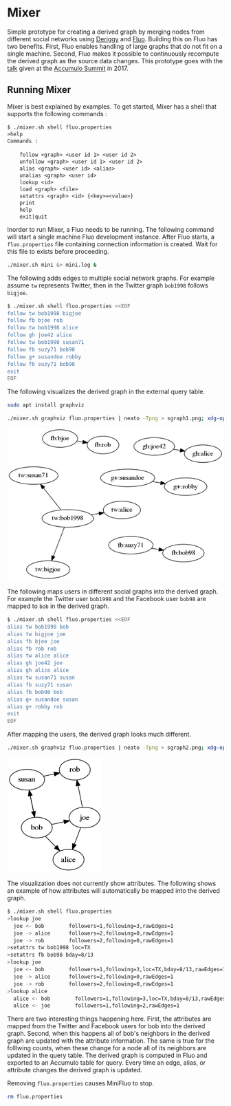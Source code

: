 # Mixer

Simple prototype for creating a derived graph by merging nodes from different social networks using
[Deriggy] and [Fluo].  Building this on Fluo has two benefits.  First, Fluo enables handling of large graphs that do not fit on a single machine.  Second, Fluo makes it possible to continuously recompute the derived graph as the source data changes. This prototype goes with the [talk](https://youtu.be/oqrjEexMLVE) given at the [Accumulo
Summit](http://accumulosummit.com/) in 2017. 

## Running Mixer

Mixer is best explained by examples. To get started, Mixer has a shell that supports the following commands :

```
$ ./mixer.sh shell fluo.properties 
>help
Commands : 

	follow <graph> <user id 1> <user id 2>
	unfollow <graph> <user id 1> <user id 2>
	alias <graph> <user id> <alias>
	unalias <graph> <user id>
	lookup <id>
	load <graph> <file>
	setattrs <graph> <id> {<key>=<value>}
	print
	help
	exit|quit
```

Inorder to run Mixer, a Fluo needs to be running.  The following command will start a single machine Fluo development instance.  After Fluo starts, a `fluo.properties` file containing connection information is created.  Wait for this file to exists before proceeding.

```bash
./mixer.sh mini &> mini.log &
```

The following adds edges to multiple social network graphs.  For example assume `tw` represents Twitter, then in the Twitter graph `bob1998` follows `bigjoe`.

```bash
$ ./mixer.sh shell fluo.properties <<EOF
follow tw bob1998 bigjoe
follow fb bjoe rob
follow tw bob1998 alice
follow gh joe42 alice
follow tw bob1998 susan71
follow fb suzy71 bob98
follow g+ susandoe robby
follow fb suzy71 bob98
exit
EOF
```

The following visualizes the derived graph in the external query table.


```bash
sudo apt install graphviz
```

```bash
./mixer.sh graphviz fluo.properties | neato -Tpng > sgraph1.png; xdg-open sgraph1.png
```

![graph 1](images/sgraph1.png)

The following maps users in different social graphs into the derived graph.  For example the Twitter user `bob1998` and the Facebook user `bob98` are  mapped to `bob` in the derived graph. 

```bash
$ ./mixer.sh shell fluo.properties <<EOF
alias tw bob1998 bob
alias tw bigjoe joe
alias fb bjoe joe
alias fb rob rob
alias tw alice alice
alias gh joe42 joe
alias gh alice alice
alias tw susan71 susan
alias fb suzy71 susan
alias fb bob98 bob
alias g+ susandoe susan
alias g+ robby rob
exit
EOF
```

After mapping the users, the derived graph looks much different.

```bash
./mixer.sh graphviz fluo.properties | neato -Tpng > sgraph2.png; xdg-open sgraph2.png
```

![graph 2](images/sgraph2.png)

The visualization does not currently show attributes. The following shows an example of how
attributes will automatically be mapped into the derived graph.

```bash
$ ./mixer.sh shell fluo.properties
>lookup joe
  joe <- bob        followers=1,following=3,rawEdges=1
  joe -> alice      followers=2,following=0,rawEdges=1
  joe -> rob        followers=2,following=0,rawEdges=1
>setattrs tw bob1998 loc=TX
>setattrs fb bob98 bday=8/13
>lookup joe
  joe <- bob        followers=1,following=3,loc=TX,bday=8/13,rawEdges=1
  joe -> alice      followers=2,following=0,rawEdges=1
  joe -> rob        followers=2,following=0,rawEdges=1
>lookup alice
  alice <- bob        followers=1,following=3,loc=TX,bday=8/13,rawEdges=1
  alice <- joe        followers=1,following=2,rawEdges=1
```

There are two interesting things happening here.  First, the attributes are mapped from the Twitter and Facebook users for bob into the derived graph.  Second, when this happens all of bob's neighbors in the derived graph are updated with the attribute information.  The same is
true for the folllwing counts, when these change for a node all of its neighbors are updated 
in the query table.  The derived graph is computed in Fluo and exported to an Accumulo table for query.  Every time an edge, alias, or attribute changes the derived graph is updated.

Removing `fluo.properties` causes MiniFluo to stop.

```bash
rm fluo.properties
```

[Deriggy]: https://github.com/keith-turner/deriggy
[Fluo]: https://fluo.apache.org
